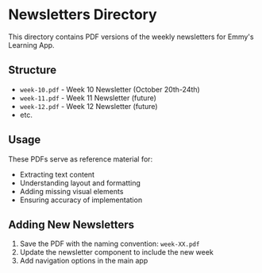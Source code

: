 # Newsletters Directory

This directory contains PDF versions of the weekly newsletters for Emmy's Learning App.

## Structure
- `week-10.pdf` - Week 10 Newsletter (October 20th-24th)
- `week-11.pdf` - Week 11 Newsletter (future)
- `week-12.pdf` - Week 12 Newsletter (future)
- etc.

## Usage
These PDFs serve as reference material for:
- Extracting text content
- Understanding layout and formatting
- Adding missing visual elements
- Ensuring accuracy of implementation

## Adding New Newsletters
1. Save the PDF with the naming convention: `week-XX.pdf`
2. Update the newsletter component to include the new week
3. Add navigation options in the main app

